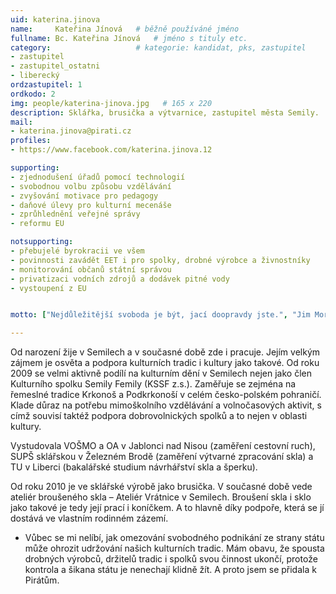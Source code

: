 ```yaml
---
uid: katerina.jinova
name:     Kateřina Jínová  	# běžně používáné jméno
fullname: Bc. Kateřina Jínová  	# jméno s tituly etc.
category:                 	# kategorie: kandidat, pks, zastupitel
- zastupitel
- zastupitel_ostatni
- liberecký
ordzastupitel: 1
ordkodo: 2
img: people/katerina-jinova.jpg   # 165 x 220
description: Sklářka, brusička a výtvarnice, zastupitel města Semily.            	# kratký popis, max 160 znaků
mail:
- katerina.jinova@pirati.cz 
profiles: 
- https://www.facebook.com/katerina.jinova.12

supporting:
- zjednodušení úřadů pomocí technologií
- svobodnou volbu způsobu vzdělávání
- zvyšování motivace pro pedagogy
- daňové úlevy pro kulturní mecenáše
- zprůhlednění veřejné správy
- reformu EU

notsupporting:
- přebujelé byrokracii ve všem
- povinnosti zavádět EET i pro spolky, drobné výrobce a živnostníky
- monitorování občanů státní správou
- privatizaci vodních zdrojů a dodávek pitné vody
- vystoupení z EU


motto: ["Nejdůležitější svoboda je být, jací doopravdy jste.", "Jim Morrison"]

---
```


Od narození žije v Semilech a v současné době zde i pracuje. Jejím velkým zájmem je osvěta a podpora kulturních tradic i kultury jako takové. Od roku 2009 se velmi aktivně podílí na kulturním dění v Semilech nejen jako člen Kulturního spolku Semily Femily (KSSF z.s.).
Zaměřuje se zejména na řemeslné tradice Krkonoš a Podkrkonoší v celém česko-polském pohraničí. Klade důraz na potřebu mimoškolního vzdělávání a volnočasových aktivit, s címž souvisí taktéž podpora dobrovolnických spolků a to nejen v oblasti kultury.

Vystudovala VOŠMO a OA v Jablonci nad Nisou (zaměření cestovní ruch), SUPŠ sklářskou v Železném Brodě (zaměření výtvarné zpracování skla) a TU v Liberci (bakalářské studium návrhářství skla a šperku).

Od roku 2010 je ve sklářské výrobě jako brusička. V současné době vede ateliér broušeného skla – Ateliér Vrátnice v Semilech. Broušení skla i sklo jako takové je tedy její prací i koníčkem. A to hlavně díky podpoře, která se jí dostává ve vlastním rodinném zázemí.

* Vůbec se mi nelíbí, jak omezování svobodného podnikání ze strany státu může ohrozit udržování našich kulturních tradic. Mám obavu, že spousta drobných výrobců, držitelů tradic i spolků svou činnost ukončí, protože kontrola a šikana státu je nenechají klidně žít. A proto jsem se přidala k Pirátům.